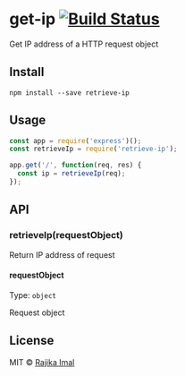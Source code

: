 # get-ip [![Build Status](https://travis-ci.org/rajikaimal/get-ip.svg?branch=master)](https://travis-ci.org/rajikaimal/get-ip)

Get IP address of a HTTP request object

## Install

```
npm install --save retrieve-ip
```

## Usage

```js
const app = require('express')();
const retrieveIp = require('retrieve-ip');

app.get('/', function(req, res) {
  const ip = retrieveIp(req);
});
```

## API

### retrieveIp(requestObject)

Return IP address of request

#### requestObject

Type: `object`

Request object

## License

MIT © [Rajika Imal](https://rajikaimal.github.io)
